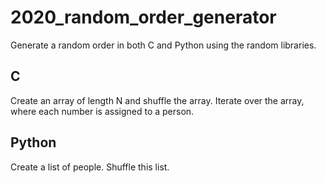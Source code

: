 # 2020_random_order_generator

Generate a random order in both C and Python using the random libraries.

## C

Create an array of length N and shuffle the array. Iterate over the array, where each number is assigned to a person.

## Python

Create a list of people. Shuffle this list.
